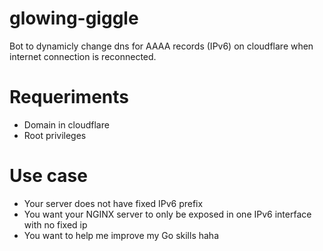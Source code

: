# glowing-giggle
Bot to dynamicly change dns for AAAA records (IPv6) on cloudflare when internet connection is reconnected.

# Requeriments
* Domain in cloudflare
* Root privileges

# Use case
* Your server does not have fixed IPv6 prefix
* You want your NGINX server to only be exposed in one IPv6 interface with no fixed ip
* You want to help me improve my Go skills haha

